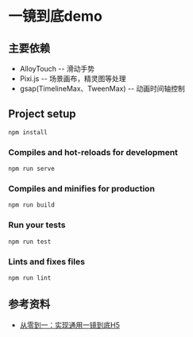 # 一镜到底demo

## 主要依赖

+ AlloyTouch -- 滑动手势
+ Pixi.js -- 场景画布，精灵图等处理
+ gsap(TimelineMax、TweenMax) -- 动画时间轴控制

## Project setup
```
npm install
```

### Compiles and hot-reloads for development
```
npm run serve
```

### Compiles and minifies for production
```
npm run build
```

### Run your tests
```
npm run test
```

### Lints and fixes files
```
npm run lint
```

## 参考资料
+ [从零到一：实现通用一镜到底H5](https://segmentfault.com/a/1190000017848401)